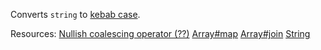 Converts <code>string</code> to <a href="https://en.wikipedia.org/wiki/Letter_case#Special_case_styles">kebab case</a>.

Resources: [Nullish coalescing operator (??)](https://developer.mozilla.org/docs/Web/JavaScript/Reference/Operators/Nullish_coalescing) [Array#map](https://developer.mozilla.org/docs/Web/JavaScript/Reference/Global_Objects/Array/map) [Array#join](https://developer.mozilla.org/docs/Web/JavaScript/Reference/Global_Objects/Array/join) [String](https://developer.mozilla.org/docs/Web/JavaScript/Reference/Global_Objects/String/String)
